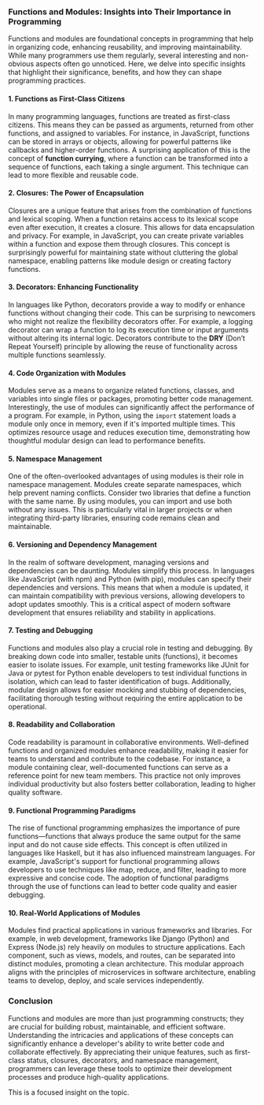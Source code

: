 ### Functions and Modules: Insights into Their Importance in Programming

Functions and modules are foundational concepts in programming that help in organizing code, enhancing reusability, and improving maintainability. While many programmers use them regularly, several interesting and non-obvious aspects often go unnoticed. Here, we delve into specific insights that highlight their significance, benefits, and how they can shape programming practices.

#### 1. Functions as First-Class Citizens

In many programming languages, functions are treated as first-class citizens. This means they can be passed as arguments, returned from other functions, and assigned to variables. For instance, in JavaScript, functions can be stored in arrays or objects, allowing for powerful patterns like callbacks and higher-order functions. A surprising application of this is the concept of **function currying**, where a function can be transformed into a sequence of functions, each taking a single argument. This technique can lead to more flexible and reusable code.

#### 2. Closures: The Power of Encapsulation

Closures are a unique feature that arises from the combination of functions and lexical scoping. When a function retains access to its lexical scope even after execution, it creates a closure. This allows for data encapsulation and privacy. For example, in JavaScript, you can create private variables within a function and expose them through closures. This concept is surprisingly powerful for maintaining state without cluttering the global namespace, enabling patterns like module design or creating factory functions.

#### 3. Decorators: Enhancing Functionality

In languages like Python, decorators provide a way to modify or enhance functions without changing their code. This can be surprising to newcomers who might not realize the flexibility decorators offer. For example, a logging decorator can wrap a function to log its execution time or input arguments without altering its internal logic. Decorators contribute to the **DRY** (Don’t Repeat Yourself) principle by allowing the reuse of functionality across multiple functions seamlessly.

#### 4. Code Organization with Modules

Modules serve as a means to organize related functions, classes, and variables into single files or packages, promoting better code management. Interestingly, the use of modules can significantly affect the performance of a program. For example, in Python, using the `import` statement loads a module only once in memory, even if it's imported multiple times. This optimizes resource usage and reduces execution time, demonstrating how thoughtful modular design can lead to performance benefits.

#### 5. Namespace Management

One of the often-overlooked advantages of using modules is their role in namespace management. Modules create separate namespaces, which help prevent naming conflicts. Consider two libraries that define a function with the same name. By using modules, you can import and use both without any issues. This is particularly vital in larger projects or when integrating third-party libraries, ensuring code remains clean and maintainable.

#### 6. Versioning and Dependency Management

In the realm of software development, managing versions and dependencies can be daunting. Modules simplify this process. In languages like JavaScript (with npm) and Python (with pip), modules can specify their dependencies and versions. This means that when a module is updated, it can maintain compatibility with previous versions, allowing developers to adopt updates smoothly. This is a critical aspect of modern software development that ensures reliability and stability in applications.

#### 7. Testing and Debugging

Functions and modules also play a crucial role in testing and debugging. By breaking down code into smaller, testable units (functions), it becomes easier to isolate issues. For example, unit testing frameworks like JUnit for Java or pytest for Python enable developers to test individual functions in isolation, which can lead to faster identification of bugs. Additionally, modular design allows for easier mocking and stubbing of dependencies, facilitating thorough testing without requiring the entire application to be operational.

#### 8. Readability and Collaboration

Code readability is paramount in collaborative environments. Well-defined functions and organized modules enhance readability, making it easier for teams to understand and contribute to the codebase. For instance, a module containing clear, well-documented functions can serve as a reference point for new team members. This practice not only improves individual productivity but also fosters better collaboration, leading to higher quality software.

#### 9. Functional Programming Paradigms

The rise of functional programming emphasizes the importance of pure functions—functions that always produce the same output for the same input and do not cause side effects. This concept is often utilized in languages like Haskell, but it has also influenced mainstream languages. For example, JavaScript's support for functional programming allows developers to use techniques like map, reduce, and filter, leading to more expressive and concise code. The adoption of functional paradigms through the use of functions can lead to better code quality and easier debugging.

#### 10. Real-World Applications of Modules

Modules find practical applications in various frameworks and libraries. For example, in web development, frameworks like Django (Python) and Express (Node.js) rely heavily on modules to structure applications. Each component, such as views, models, and routes, can be separated into distinct modules, promoting a clean architecture. This modular approach aligns with the principles of microservices in software architecture, enabling teams to develop, deploy, and scale services independently.

### Conclusion

Functions and modules are more than just programming constructs; they are crucial for building robust, maintainable, and efficient software. Understanding the intricacies and applications of these concepts can significantly enhance a developer's ability to write better code and collaborate effectively. By appreciating their unique features, such as first-class status, closures, decorators, and namespace management, programmers can leverage these tools to optimize their development processes and produce high-quality applications.

This is a focused insight on the topic.